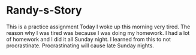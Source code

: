 # Randy-s-Story
This is a practice assignment
Today I woke up this morning very tired.
The reason why I was tired was because I was doing my homework.
I had a lot of homework and I did it all Sunday night.
I learned from this to not procrastinate.
Procrastinating will cause late Sunday nights.
